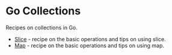 # Go Collections

Recipes on collections in Go.

* [Slice](slice) - recipe on the basic operations and tips on using slice.
* [Map](map) - recipe on the basic operations and tips on using map.
